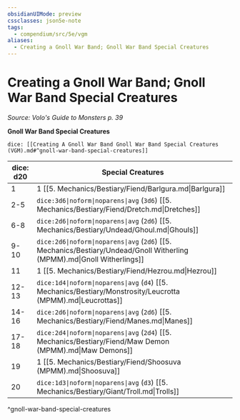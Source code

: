 ```yaml
---
obsidianUIMode: preview
cssclasses: json5e-note
tags:
  - compendium/src/5e/vgm
aliases:
  - Creating a Gnoll War Band; Gnoll War Band Special Creatures
---
```

# Creating a Gnoll War Band; Gnoll War Band Special Creatures
*Source: Volo's Guide to Monsters p. 39* 

**Gnoll War Band Special Creatures**

`dice: [[Creating A Gnoll War Band Gnoll War Band Special Creatures (VGM).md#^gnoll-war-band-special-creatures]]`

| dice: d20 | Special Creatures |
|-----------|-------------------|
| 1 | 1 [[5. Mechanics/Bestiary/Fiend/Barlgura.md\|Barlgura]] |
| 2-5 | `dice:3d6\|noform\|noparens\|avg` (`3d6`) [[5. Mechanics/Bestiary/Fiend/Dretch.md\|Dretches]] |
| 6-8 | `dice:2d6\|noform\|noparens\|avg` (`2d6`) [[5. Mechanics/Bestiary/Undead/Ghoul.md\|Ghouls]] |
| 9-10 | `dice:2d6\|noform\|noparens\|avg` (`2d6`) [[5. Mechanics/Bestiary/Undead/Gnoll Witherling (MPMM).md\|Gnoll Witherlings]] |
| 11 | 1 [[5. Mechanics/Bestiary/Fiend/Hezrou.md\|Hezrou]] |
| 12-13 | `dice:1d4\|noform\|noparens\|avg` (`d4`) [[5. Mechanics/Bestiary/Monstrosity/Leucrotta (MPMM).md\|Leucrottas]] |
| 14-16 | `dice:2d6\|noform\|noparens\|avg` (`2d6`) [[5. Mechanics/Bestiary/Fiend/Manes.md\|Manes]] |
| 17-18 | `dice:2d4\|noform\|noparens\|avg` (`2d4`) [[5. Mechanics/Bestiary/Fiend/Maw Demon (MPMM).md\|Maw Demons]] |
| 19 | 1 [[5. Mechanics/Bestiary/Fiend/Shoosuva (MPMM).md\|Shoosuva]] |
| 20 | `dice:1d3\|noform\|noparens\|avg` (`d3`) [[5. Mechanics/Bestiary/Giant/Troll.md\|Trolls]] |
^gnoll-war-band-special-creatures
